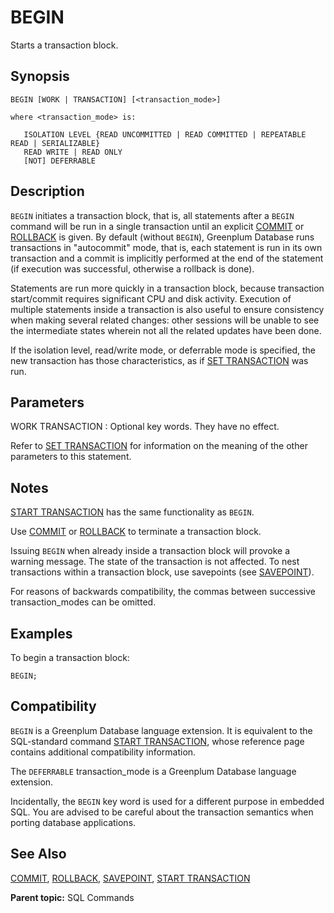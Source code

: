 # BEGIN

Starts a transaction block.

## Synopsis

``` {#sql_command_synopsis}
BEGIN [WORK | TRANSACTION] [<transaction_mode>]

where <transaction_mode> is:

   ISOLATION LEVEL {READ UNCOMMITTED | READ COMMITTED | REPEATABLE READ | SERIALIZABLE}
   READ WRITE | READ ONLY
   [NOT] DEFERRABLE
```

## Description

`BEGIN` initiates a transaction block, that is, all statements after a `BEGIN` command will be run in a single transaction until an explicit [COMMIT](COMMIT.html) or [ROLLBACK](ROLLBACK.html) is given. By default (without `BEGIN`), Greenplum Database runs transactions in "autocommit" mode, that is, each statement is run in its own transaction and a commit is implicitly performed at the end of the statement (if execution was successful, otherwise a rollback is done).

Statements are run more quickly in a transaction block, because transaction start/commit requires significant CPU and disk activity. Execution of multiple statements inside a transaction is also useful to ensure consistency when making several related changes: other sessions will be unable to see the intermediate states wherein not all the related updates have been done.

If the isolation level, read/write mode, or deferrable mode is specified, the new transaction has those characteristics, as if [SET TRANSACTION](SET_TRANSACTION.html) was run.

## Parameters

WORK
TRANSACTION
:   Optional key words. They have no effect.

Refer to [SET TRANSACTION](SET_TRANSACTION.html) for information on the meaning of the other parameters to this statement.

## Notes

[START TRANSACTION](START_TRANSACTION.html) has the same functionality as `BEGIN`.

Use [COMMIT](COMMIT.html) or [ROLLBACK](ROLLBACK.html) to terminate a transaction block.

Issuing `BEGIN` when already inside a transaction block will provoke a warning message. The state of the transaction is not affected. To nest transactions within a transaction block, use savepoints (see [SAVEPOINT](SAVEPOINT.html)).

For reasons of backwards compatibility, the commas between successive transaction_modes can be omitted.

## Examples

To begin a transaction block:

```
BEGIN;
```

## Compatibility

`BEGIN` is a Greenplum Database language extension. It is equivalent to the SQL-standard command [START TRANSACTION](START_TRANSACTION.html), whose reference page contains additional compatibility information.

The `DEFERRABLE` transaction_mode is a Greenplum Database language extension.

Incidentally, the `BEGIN` key word is used for a different purpose in embedded SQL. You are advised to be careful about the transaction semantics when porting database applications.

## See Also

[COMMIT](COMMIT.html), [ROLLBACK](ROLLBACK.html), [SAVEPOINT](SAVEPOINT.html), [START TRANSACTION](START_TRANSACTION.html)

**Parent topic:** SQL Commands

